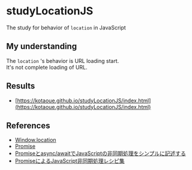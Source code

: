 # studyLocationJS
The study for behavior of `location` in JavaScript
## My understanding
The `location` 's behavior is URL loading start.  
It's not complete loading of URL.
## Results
* [https://kotaoue.github.io/studyLocationJS/index.html](https://kotaoue.github.io/studyLocationJS/index.html)

## References
* [Window.location](https://developer.mozilla.org/en-US/docs/Web/API/Window/location)
* [Promise](https://developer.mozilla.org/ja/docs/Web/JavaScript/Reference/Global_Objects/Promise)
* [Promiseとasync/awaitでJavaScriptの非同期処理をシンプルに記述する](https://sbfl.net/blog/2016/07/13/simplifying-async-code-with-promise-and-async-await/)
* [PromiseによるJavaScript非同期処理レシピ集](https://sbfl.net/blog/2019/11/04/promise-cookbook/)